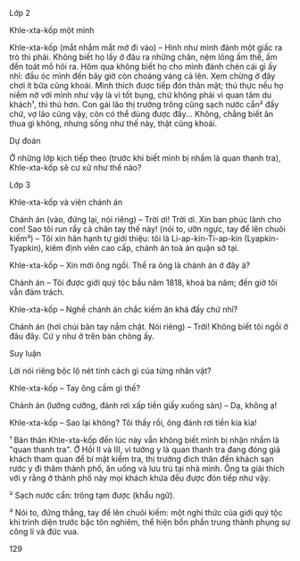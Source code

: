 Lớp 2

Khle-xta-kốp một mình

Khle-xta-kốp (mắt nhắm mắt mở đi vào) – Hình như mình đánh một giấc ra trò thì phải. Không biết họ lấy ở đâu ra những chăn, nệm lông ấm thế, ấm đến toát mồ hôi ra. Hôm qua không biết họ cho mình đánh chén cái gì ấy nhỉ: đầu óc mình đến bây giờ còn choáng váng cả lên. Xem chừng ở đây chơi ít bữa cũng khoái. Mình thích được tiếp đón thân mật; thú thực nếu họ niềm nở với mình như vậy là vì tốt bụng, chứ không phải vì quan tâm du khách¹, thì thú hơn. Con gái lão thị trưởng trông cũng sạch nước cẩn² đấy chứ, vợ lão cũng vậy, còn có thể dùng được đấy... Không, chẳng biết ăn thua gì không, nhưng sống như thế này, thật cũng khoái.

Dự đoán

Ở những lớp kịch tiếp theo (trước khi biết mình bị nhầm là quan thanh tra), Khle-xta-kốp sẽ cư xử như thế nào?

Lớp 3

Khle-xta-kốp và viên chánh án

Chánh án (vào, đứng lại, nói riêng) – Trời ơi! Trời ơi. Xin ban phúc lành cho con! Sao tôi run rẩy cả chân tay thế này! (nói to, ưỡn ngực, tay để lên chuôi kiếm³) – Tôi xin hân hạnh tự giới thiệu: tôi là Li-ap-kin-Ti-ap-kin (Lyapkin-Tyapkin), kiêm định viên cao cấp, chánh án toà án quận sở tại.

Khle-xta-kốp – Xin mời ông ngồi. Thế ra ông là chánh án ở đây à?

Chánh án – Tôi được giới quý tộc bầu năm 1818, khoá ba năm; đến giờ tôi vẫn đảm trách.

Khle-xta-kốp – Nghề chánh án chắc kiếm ăn khá đấy chứ nhỉ?

Chánh án (hơi chúi bàn tay nắm chặt. Nói riêng) – Trời! Không biết tôi ngồi ở đâu đây. Cứ y như ở trên bàn chông ấy.

Suy luận

Lời nói riêng bộc lộ nét tính cách gì của từng nhân vật?

Khle-xta-kốp – Tay ông cầm gì thế?

Chánh án (lưỡng cưỡng, đánh rơi xấp tiền giấy xuống sàn) – Dạ, không ạ!

Khle-xta-kốp – Sao lại không? Tôi thấy rồi, ông đánh rơi tiền kia kìa!

¹ Bản thân Khle-xta-kốp đến lúc này vẫn không biết mình bị nhận nhầm là "quan thanh tra". Ở Hồi II và III, vì tưởng y là quan thanh tra đang đóng giả khách tham quan để bí mật kiểm tra, thị trưởng đích thân đến khách sạn rước y đi thăm thành phố, ăn uống và lưu trú tại nhà mình. Ông ta giải thích với y rằng ở thành phố này mọi khách khứa đều được đón tiếp như vậy.

² Sạch nước cẩn: trông tạm được (khẩu ngữ).

³ Nói to, đứng thẳng, tay để lên chuôi kiếm: một nghi thức của giới quý tộc khi trình diện trước bậc tôn nghiêm, thể hiện bốn phần trung thành phụng sự công lí và đức vua.

129